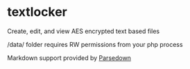 # textlocker
Create, edit, and view AES encrypted text based files

/data/ folder requires RW permissions from your php process

Markdown support provided by [Parsedown](http://parsedown.org/)

